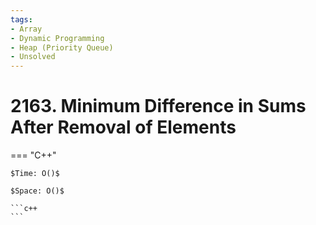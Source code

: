 ```yaml
---
tags:
- Array
- Dynamic Programming
- Heap (Priority Queue)
- Unsolved
---
```



# 2163. Minimum Difference in Sums After Removal of Elements

=== "C++"

    $Time: O()$

    $Space: O()$

    ```c++
    ```